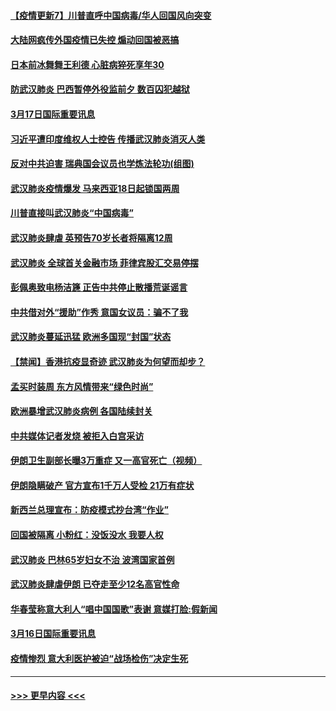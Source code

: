 #### [【疫情更新7】川普直呼中国病毒/华人回国风向突变](../pages/prog202/a102801131.md?t=03171931) 
#### [大陆网疯传外国疫情已失控 煽动回国被恶搞](../pages/prog202/a102801480.md?t=03171931) 
#### [日本前冰舞舞王利德 心脏病猝死享年30](../pages/prog202/a102801444.md?t=03171931) 
#### [防武汉肺炎 巴西暂停外役监前夕 数百囚犯越狱](../pages/prog202/a102801374.md?t=03171931) 
#### [3月17日国际重要讯息](../pages/prog202/a102801383.md?t=03171931) 
#### [习近平遭印度维权人士控告 传播武汉肺炎消灭人类](../pages/prog202/a102801343.md?t=03171931) 
#### [反对中共迫害 瑞典国会议员也学炼法轮功(组图)](../pages/prog202/a102801315.md?t=03171931) 
#### [武汉肺炎疫情爆发 马来西亚18日起锁国两周](../pages/prog202/a102801262.md?t=03171931) 
#### [川普直接叫武汉肺炎“中国病毒”](../pages/prog202/a102801246.md?t=03171931) 
#### [武汉肺炎肆虐 英预告70岁长者将隔离12周](../pages/prog202/a102800747.md?t=03171931) 
#### [武汉肺炎 全球首关金融市场 菲律宾股汇交易停摆](../pages/prog202/a102801222.md?t=03171931) 
#### [彭佩奥致电杨洁篪 正告中共停止散播荒诞谣言](../pages/prog202/a102801165.md?t=03171931) 
#### [中共借对外“援助”作秀 意国女议员：骗不了我](../pages/prog202/a102801040.md?t=03171931) 
#### [武汉肺炎蔓延迅猛 欧洲多国现“封国”状态](../pages/prog202/a102801038.md?t=03171931) 
#### [【禁闻】香港抗疫显奇迹 武汉肺炎为何望而却步？](../pages/prog202/a102801008.md?t=03171931) 
#### [孟买时装周 东方风情带来“绿色时尚”](../pages/prog202/a102800983.md?t=03171931) 
#### [欧洲暴增武汉肺炎病例 各国陆续封关](../pages/prog202/a102800953.md?t=03171931) 
#### [中共媒体记者发烧 被拒入白宫采访](../pages/prog202/a102800935.md?t=03171931) 
#### [伊朗卫生副部长曝3万重症 又一高官死亡（视频）](../pages/prog202/a102800908.md?t=03171931) 
#### [伊朗隐瞒破产 官方宣布1千万人受检 21万有症状](../pages/prog202/a102800823.md?t=03171931) 
#### [新西兰总理宣布：防疫模式抄台湾“作业”](../pages/prog202/a102800750.md?t=03171931) 
#### [回国被隔离 小粉红：没饭没水 我要人权](../pages/prog202/a102800843.md?t=03171931) 
#### [武汉肺炎 巴林65岁妇女不治 波湾国家首例](../pages/prog202/a102800746.md?t=03171931) 
#### [武汉肺炎肆虐伊朗 已夺走至少12名高官性命](../pages/prog202/a102800708.md?t=03171931) 
#### [华春莹称意大利人“唱中国国歌”表谢 意媒打脸:假新闻](../pages/prog202/a102800647.md?t=03171931) 
#### [3月16日国际重要讯息](../pages/prog202/a102800558.md?t=03171931) 
#### [疫情惨烈 意大利医护被迫“战场检伤”决定生死](../pages/prog202/a102800580.md?t=03171931) 

----
#### [ >>> 更早内容 <<< ](../indexes/prog202-earlier.md)
